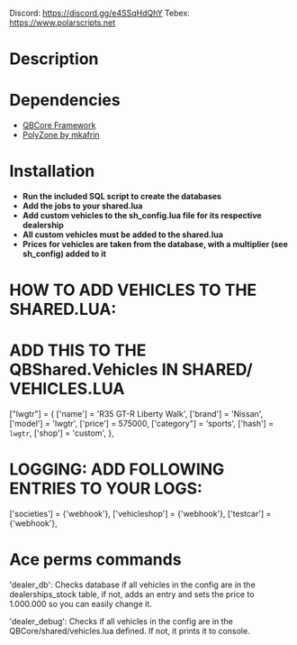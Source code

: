 
Discord: https://discord.gg/e4SSqHdQhY
Tebex: https://www.polarscripts.net

# Description

# Dependencies
* [QBCore Framework](https://github.com/qbcore-framework)
* [PolyZone by mkafrin](https://github.com/mkafrin/PolyZone)

# Installation
* **Run the included SQL script to create the databases**
* **Add the jobs to your shared.lua**
* **Add custom vehicles to the sh_config.lua file for its respective dealership**
* **All custom vehicles must be added to the shared.lua**
* **Prices for vehicles are taken from the database, with a multiplier (see sh_config) added to it**



# HOW TO ADD VEHICLES TO THE SHARED.LUA:
# ADD THIS TO THE QBShared.Vehicles IN SHARED/ VEHICLES.LUA

["lwgtr"] = {
    ['name'] = 'R35 GT-R Liberty Walk',
    ['brand'] = 'Nissan',
    ['model'] = 'lwgtr',
    ['price'] = 575000,
    ['category"] = 'sports',
    ['hash'] = `lwgtr`,
    ['shop'] = 'custom',
},

# LOGGING: ADD FOLLOWING ENTRIES TO YOUR LOGS:
['societies'] = {'webhook'},
['vehicleshop'] = {'webhook'},
['testcar'] = {'webhook'},

# Ace perms commands
'dealer_db': Checks database if all vehicles in the config are in the dealerships_stock table, if not, adds an entry and sets the price to 1.000.000 so you can easily change it.

'dealer_debug': Checks if all vehicles in the config are in the QBCore/shared/vehicles.lua defined. If not, it prints it to console.
